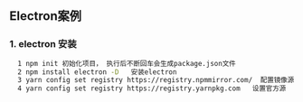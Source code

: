 ## Electron案例

### 1. electron 安装
```bash
  1 npm init 初始化项目， 执行后不断回车会生成package.json文件
  2 npm install electron -D   安装electron
  3 yarn config set registry https://registry.npmmirror.com/  配置镜像源
  4 yarn config set registry https://registry.yarnpkg.com   设置官方源
  
```

